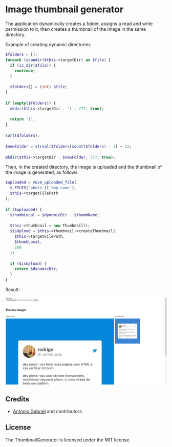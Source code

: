 # Image thumbnail generator

The application dynamically creates a folder, assigns a read and write permission to it, then creates a thumbnail of the image in the same directory.

Example of creating dynamic directories

```php
$folders = [];
foreach (scandir($this->targetDir) as $file) {
  if (is_dir($file)) {
    continue;
  }

  $folders[] = (int) $file;
}

if (empty($folders)) {
  mkdir($this->targetDir . '1', 777, true);

  return '1';
}

sort($folders);

$newFolder = strval($folders[count($folders) - 1] + 1);

mkdir($this->targetDir . $newFolder, 777, true);
```

Then, in the created directory, the image is uploaded and the thumbnail of the image is generated, as follows.

```php
$uploaded = move_uploaded_file(
  $_FILES['photo']['tmp_name'],
  $this->targetFilePath
);

if ($uploaded) {
  $thumbLocal = $dynamicDir . $thumbName;

  $this->thumbnail = new Thumbnail();
  $isUpload = $this->thumbnail->createThumbnail(
    $this->targetFilePath,
    $thumbLocal,
    260
  );

  if ($isUpload) {
    return $dynamicDir;
  }
}
```

Result:

<img src="./example.png" alt="thumbnail generator example">


## Credits

- [António Gabriel](https://github.com/Antonio-Gabriel) and contributors.

## License

The ThumbnailGenerator is licensed under the MIT license.
